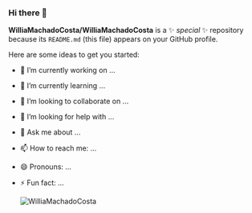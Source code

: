 ### Hi there 👋
**WilliaMachadoCosta/WilliaMachadoCosta** is a ✨ _special_ ✨ repository because its `README.md` (this file) appears on your GitHub profile.

Here are some ideas to get you started:

- 🔭 I’m currently working on ...
- 🌱 I’m currently learning ...
- 👯 I’m looking to collaborate on ...
- 🤔 I’m looking for help with ...
- 💬 Ask me about ...
- 📫 How to reach me: ...
- 😄 Pronouns: ...
- ⚡ Fun fact: ...

  ![WilliaMachadoCosta](https://github-readme-stats.vercel.app/api?username=WilliaMachadoCosta&show_icons=true&theme=dracula)


